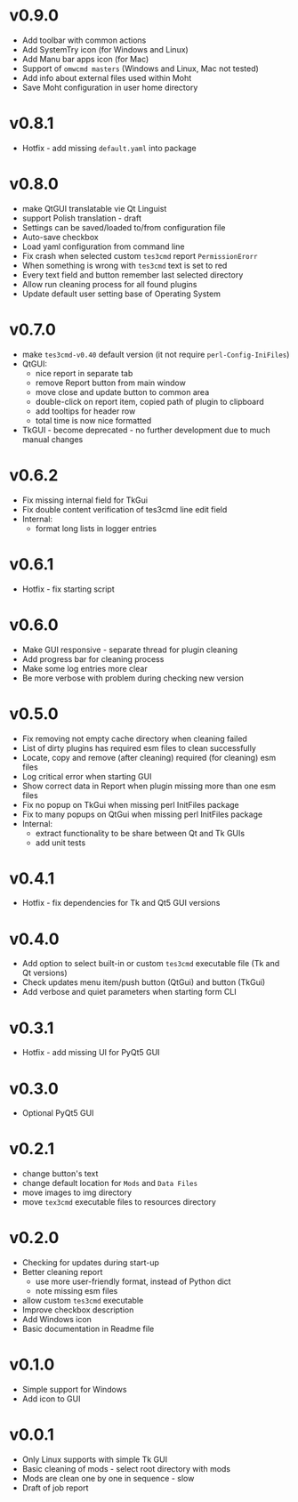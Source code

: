 # v0.9.0
* Add toolbar with common actions
* Add SystemTry icon (for Windows and Linux)
* Add Manu bar apps icon (for Mac)
* Support of `omwcmd masters` (Windows and Linux, Mac not tested) 
* Add info about external files used within Moht
* Save Moht configuration in user home directory

# v0.8.1
* Hotfix - add missing `default.yaml` into package

# v0.8.0
* make QtGUI translatable vie Qt Linguist
* support Polish translation - draft
* Settings can be saved/loaded to/from configuration file
* Auto-save checkbox
* Load yaml configuration from command line
* Fix crash when selected custom `tes3cmd` report `PermissionErorr`
* When something is wrong with `tes3cmd` text is set to red
* Every text field and button remember last selected directory
* Allow run cleaning process for all found plugins
* Update default user setting base of Operating System

# v0.7.0
* make `tes3cmd-v0.40` default version (it not require `perl-Config-IniFiles`)
* QtGUI:
  * nice report in separate tab
  * remove Report button from main window
  * move close and update button to common area 
  * double-click on report item, copied path of plugin to clipboard
  * add tooltips for header row
  * total time is now nice formatted
* TkGUI - become deprecated - no further development due to much manual changes

# v0.6.2
* Fix missing internal field for TkGui
* Fix double content verification of tes3cmd line edit field
* Internal:
  * format long lists in logger entries

# v0.6.1
* Hotfix - fix starting script

# v0.6.0
* Make GUI responsive - separate thread for plugin cleaning
* Add progress bar for cleaning process
* Make some log entries more clear
* Be more verbose with problem during checking new version

# v0.5.0
* Fix removing not empty cache directory when cleaning failed
* List of dirty plugins has required esm files to clean successfully
* Locate, copy and remove (after cleaning) required (for cleaning) esm files
* Log critical error when starting GUI
* Show correct data in Report when plugin missing more than one esm files
* Fix no popup on TkGui when missing perl InitFiles package
* Fix to many popups on QtGui when missing perl InitFiles package
* Internal:
  * extract functionality to be share between Qt and Tk GUIs
  * add unit tests

# v0.4.1
* Hotfix - fix dependencies for Tk and Qt5 GUI versions

# v0.4.0
* Add option to select built-in or custom `tes3cmd` executable file (Tk and Qt versions)
* Check updates menu item/push button (QtGui) and button (TkGui)
* Add verbose and quiet parameters when starting form CLI

# v0.3.1
* Hotfix - add missing UI for PyQt5 GUI

# v0.3.0
* Optional PyQt5 GUI

# v0.2.1
* change button's text
* change default location for `Mods` and `Data Files`
* move images to img directory
* move `tex3cmd` executable files to resources directory

# v0.2.0
* Checking for updates during start-up
* Better cleaning report
  * use more user-friendly format, instead of Python dict
  * note missing esm files
* allow custom `tes3cmd` executable
* Improve checkbox description
* Add Windows icon
* Basic documentation in Readme file

# v0.1.0
* Simple support for Windows
* Add icon to GUI

# v0.0.1
* Only Linux supports with simple Tk GUI
* Basic cleaning of mods - select root directory with mods
* Mods are clean one by one in sequence - slow
* Draft of job report

